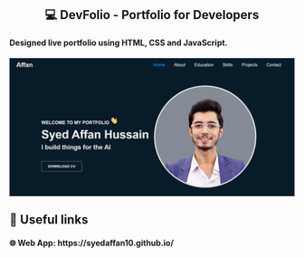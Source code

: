 <div align="center"><h2>💻 DevFolio - Portfolio for Developers</h2></div>
<h4>Designed live portfolio using HTML, CSS and JavaScript.</h4>
<img align="center" src="Demo.png" />

<h2>🔗 Useful links</h2>
<h4>🌐 Web App: https://syedaffan10.github.io/ </h4>
